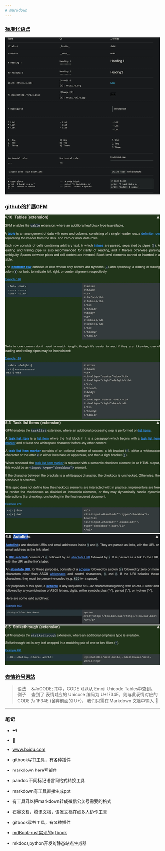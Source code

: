 ```yaml
---
# markdown
---
```


### [标准化语法](<https://commonmark.org/help/>)

![语法标记简介](webp/markdown/commonmark_example.webp)

### [github的扩展GFM](https://github.github.com/gfm)

![表格扩展](webp/markdown/gfm_table.webp)
![任务列表](webp/markdown/gfm_task_list.webp)
![自动链接](webp/markdown/gfm_autolinks.webp)
![删除](webp/markdown/gfm_del.webp)

### [表情符号网站](https://emojipedia.org/)

> 语法： &#xCODE; 其中，CODE 可以从 Emoji Unicode Tables中查到。
例子： 查到了 表情对应的 Unicode 编码为 U+1F34E，则与此表情对应的 CODE 为 1F34E (舍弃前面的 U+)。
我们只需在 Markdown 文档中输入 &#x1F34E;

---

### 笔记

* ~~+1~~

* &#x1F34E;

* www.baidu.com

* gitbook写书工具，有各种插件

* markdown here写邮件

* pandoc 不同标记语言间格式转换工具

* markdown有工具直接生成ppt

* 有工具可以把markdown转成微信公众号需要的格式

* 石墨文档，腾讯文档，语雀文档在线多人协作工具

* gitbook写书工具，有各种插件

* [mdBook-rust实现的gitbook](https://github.com/rust-lang/mdBook)

* mkdocs,python开发的静态站点生成器
